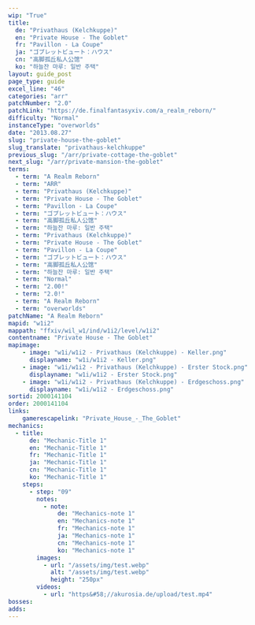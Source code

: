 ```yaml
---
wip: "True"
title:
  de: "Privathaus (Kelchkuppe)"
  en: "Private House - The Goblet"
  fr: "Pavillon - La Coupe"
  ja: "ゴブレットビュート：ハウス"
  cn: "高脚孤丘私人公馆"
  ko: "하늘잔 마루: 일반 주택"
layout: guide_post
page_type: guide
excel_line: "46"
categories: "arr"
patchNumber: "2.0"
patchLink: "https://de.finalfantasyxiv.com/a_realm_reborn/"
difficulty: "Normal"
instanceType: "overworlds"
date: "2013.08.27"
slug: "private-house-the-goblet"
slug_translate: "privathaus-kelchkuppe"
previous_slug: "/arr/private-cottage-the-goblet"
next_slug: "/arr/private-mansion-the-goblet"
terms:
  - term: "A Realm Reborn"
  - term: "ARR"
  - term: "Privathaus (Kelchkuppe)"
  - term: "Private House - The Goblet"
  - term: "Pavillon - La Coupe"
  - term: "ゴブレットビュート：ハウス"
  - term: "高脚孤丘私人公馆"
  - term: "하늘잔 마루: 일반 주택"
  - term: "Privathaus (Kelchkuppe)"
  - term: "Private House - The Goblet"
  - term: "Pavillon - La Coupe"
  - term: "ゴブレットビュート：ハウス"
  - term: "高脚孤丘私人公馆"
  - term: "하늘잔 마루: 일반 주택"
  - term: "Normal"
  - term: "2.00!"
  - term: "2.0!"
  - term: "A Realm Reborn"
  - term: "overworlds"
patchName: "A Realm Reborn"
mapid: "w1i2"
mappath: "ffxiv/wil_w1/ind/w1i2/level/w1i2"
contentname: "Private House - The Goblet"
mapimage:
    - image: "w1i/w1i2 - Privathaus (Kelchkuppe) - Keller.png"
      displayname: "w1i/w1i2 - Keller.png"
    - image: "w1i/w1i2 - Privathaus (Kelchkuppe) - Erster Stock.png"
      displayname: "w1i/w1i2 - Erster Stock.png"
    - image: "w1i/w1i2 - Privathaus (Kelchkuppe) - Erdgeschoss.png"
      displayname: "w1i/w1i2 - Erdgeschoss.png"
sortid: 2000141104
order: 2000141104
links:
    gamerescapelink: "Private_House_-_The_Goblet"
mechanics:
  - title:
      de: "Mechanic-Title 1"
      en: "Mechanic-Title 1"
      fr: "Mechanic-Title 1"
      ja: "Mechanic-Title 1"
      cn: "Mechanic-Title 1"
      ko: "Mechanic-Title 1"
    steps:
      - step: "09"
        notes:
          - note:
              de: "Mechanics-note 1"
              en: "Mechanics-note 1"
              fr: "Mechanics-note 1"
              ja: "Mechanics-note 1"
              cn: "Mechanics-note 1"
              ko: "Mechanics-note 1"
        images:
          - url: "/assets/img/test.webp"
            alt: "/assets/img/test.webp"
            height: "250px"
        videos:
          - url: "https&#58;//akurosia.de/upload/test.mp4"
bosses:
adds:
---
```

